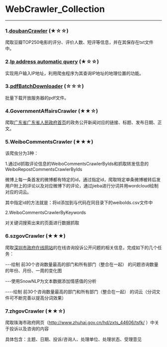 # WebCrawler_Collection
--------------------------------------
### 1.[doubanCrawler][1] (★☆☆)
爬取豆瓣TOP250电影的评分、评价人数、短评等信息，并在其保存在txt文件中。

[1]:http://blog.csdn.net/linzch3/article/details/62444947

### 2.[Ip address automatic query][2] (★☆☆)
实现用户输入IP地址，利用爬虫程序为其查询IP地址的地理位置的功能。

[2]:http://blog.csdn.net/linzch3/article/details/62273278

### 3.[pdfBatchDownloader][3] (☆☆☆)
批量下载开放服务器的pdf文件。

[3]:http://blog.csdn.net/linzch3/article/details/68948802

### 4.GovernmentAffairsCrawler (★★☆)
爬取[广东省广东省人民政府首页][广东省广东省人民政府首页]的政务公开新闻对应的链接、标题、发布日期、正文。

[广东省广东省人民政府首页]:http://www.gd.gov.cn/govpub/xxts/index.htm

### 5.WeiboCommentsCrawler (★★★)
该爬虫分为3种：

1.通过id抓取评论信息的WeiboCommentsCrawlerByIds和抓取转发信息的WeiboRepostCommentsCrawlerByIds

微博上每一条首发的微博都有特定的id，通过指定id，爬取特定单条微博被转后发用户附上的评论以及对应微博下的评论，通过jieba进行分词并用wordcloud绘制对应的词云。

其中指定id的方法就是：将id添加到与代码在同目录下的weiboIds.csv文件中

2.WeiboCommentsCrawlerByKeywords

对关键词搜索出来的页面进行数据抓取

### 6.szgovCrawler (★★★)

爬取[深圳市政府在线网站][深圳市政府在线网站]的在线咨询投诉公开问题的相关信息，完成如下的几个任务：

---绘制 前30个咨询数量最高的部门和所有部门（整合在一起） 的问题咨询数量的年份、月份、一周的变化图

---使用SnowNLP为文本数据添加情感值的分析

----绘制 前30个咨询数量最高的部门和所有部门（整合在一起） 的词云（分词文件可不断完善以提高分词效果）

[深圳市政府在线网站]:http://www.sz.gov.cn/cn/hdjl/zxts/dfyjcx/

### 7.zhgovCrawler (★★☆)

爬取珠海市政府网页（http://www.zhuhai.gov.cn/hd/zxts_44606/tsfk/ ）中关于投诉以及咨询的内容

具体包含：主题、日期、投诉/咨询人、处理单位、处理状态、受理意见
